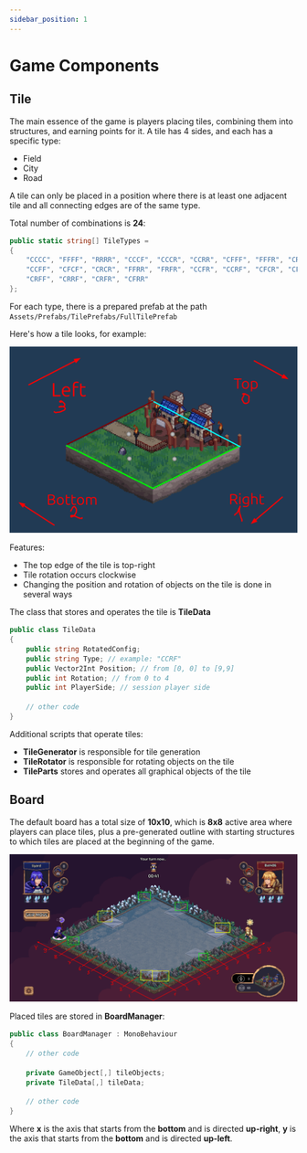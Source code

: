 ```yaml
---
sidebar_position: 1
---
```


# Game Components 

## Tile

The main essence of the game is players placing tiles, combining them into structures, and earning points for it.
A tile has 4 sides, and each has a specific type:

- Field
- City
- Road

A tile can only be placed in a position where there is at least one adjacent tile and all connecting edges are of the same type.

Total number of combinations is **24**:

```csharp title="Assets/TerritoryWars/DataModels/GameConfiguration.cs"
public static string[] TileTypes =
{
    "CCCC", "FFFF", "RRRR", "CCCF", "CCCR", "CCRR", "CFFF", "FFFR", "CRRR", "FRRR",
    "CCFF", "CFCF", "CRCR", "FFRR", "FRFR", "CCFR", "CCRF", "CFCR", "CFFR", "CFRF",
    "CRFF", "CRRF", "CRFR", "CFRR"
};
```

For each type, there is a prepared prefab at the path `Assets/Prefabs/TilePrefabs/FullTilePrefab`

Here's how a tile looks, for example:

![tile_logic](./img/tile_logic.png)

Features:
- The top edge of the tile is top-right
- Tile rotation occurs clockwise
- Changing the position and rotation of objects on the tile is done in several ways

The class that stores and operates the tile is **TileData** 

```csharp title="Assets/TerritoryWars/Tile/TileData.cs"
public class TileData
{
    public string RotatedConfig; 
    public string Type; // example: "CCRF"
    public Vector2Int Position; // from [0, 0] to [9,9]
    public int Rotation; // from 0 to 4
    public int PlayerSide; // session player side
    
    // other code
}
```

Additional scripts that operate tiles:

- **TileGenerator** is responsible for tile generation
- **TileRotator** is responsible for rotating objects on the tile
- **TileParts** stores and operates all graphical objects of the tile


## Board

The default board has a total size of **10x10**, which is **8x8** active area where players can place tiles, plus a pre-generated outline with starting structures to which tiles are placed at the beginning of the game.

![board_logic](./img/board_logic.png)

Placed tiles are stored in **BoardManager**:

```csharp title="Assets/TerritoryWars/General/BoardManager.cs"
public class BoardManager : MonoBehaviour
{
    // other code

    private GameObject[,] tileObjects;
    private TileData[,] tileData;

    // other code
}
```
Where **x** is the axis that starts from the **bottom** and is directed **up-right**, **y** is the axis that starts from the **bottom** and is directed **up-left**.